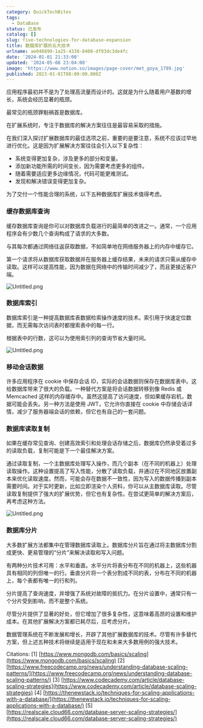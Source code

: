 ```yaml
---
category: QuickTechBites
tags:
  - DataBase
status: 已发布
catalog: []
slug: five-technologies-for-database-expansion
title: 数据库扩展的五大技术
urlname: ae048899-1a25-4338-8408-df93dc3de4fc
date: '2024-01-01 21:33:00'
updated: '2024-05-08 23:04:00'
image: 'https://www.notion.so/images/page-cover/met_goya_1789.jpg'
published: 2023-01-01T08:00:00.000Z
---
```


应用程序最初并不是为了处理高流量而设计的。这就是为什么随着用户基数的增长，系统会经历显著的瓶颈。


最常见的瓶颈罪魁祸首是数据库。


在扩展系统时，专注于数据库的解决方案往往是最容易采取的措施。


在我们深入探讨扩展数据库的最佳选项之前，重要的是要注意，系统不应该过早地进行优化。这是因为扩展解决方案往往会引入以下复杂性：

- 系统变得更加复杂，涉及更多的部分和变量。
- 添加新功能所需的时间变长，因为需要考虑更多的组件。
- 随着需要适应更多边缘情况，代码可能更难测试。
- 发现和解决错误变得更加复杂。

为了交付一个性能合理的系统，以下五种数据库扩展技术值得考虑。


### **缓存数据库查询**


缓存数据库查询是你可以对数据库负载进行的最简单的改进之一。通常，一个应用程序会有少数几个查询构成了请求的大多数。


与其每次都通过网络往返获取数据，不如简单地在网络服务器上的内存中缓存它。


第一个请求将从数据库获取数据并在服务器上缓存结果，未来的请求只需从缓存中读取。这样可以提高性能，因为数据在网络中的传输时间减少了，而且更接近客户端。


![Untitled.png](https://prod-files-secure.s3.us-west-2.amazonaws.com/5d24fe63-e567-4804-86f9-9fdc62e13082/90ccd300-8cb4-4392-a93f-76f7d0b7f352/Untitled.png?X-Amz-Algorithm=AWS4-HMAC-SHA256&X-Amz-Content-Sha256=UNSIGNED-PAYLOAD&X-Amz-Credential=ASIAZI2LB466UPUSBK7N%2F20250222%2Fus-west-2%2Fs3%2Faws4_request&X-Amz-Date=20250222T213258Z&X-Amz-Expires=3600&X-Amz-Security-Token=IQoJb3JpZ2luX2VjEMn%2F%2F%2F%2F%2F%2F%2F%2F%2F%2FwEaCXVzLXdlc3QtMiJIMEYCIQCjTi%2B4kg5Sj%2FS1%2FvVrysDWFRNms9DzG%2FHsya5kBLI4rQIhAItyEc7HpTx5AQNKaPblT9ibSsoTnC%2FbIKFh5ffSK%2BsKKogECPL%2F%2F%2F%2F%2F%2F%2F%2F%2F%2FwEQABoMNjM3NDIzMTgzODA1IgywwAYM10hS5np42x8q3AN7VV50hgXIiUDnBQg5wCUEyEB%2B9q0RbZMUh2emJaS86wyDltzppjsiVqhdtbOImUd9yHuiuAe%2FD6vUJCxUslZIj5y2ubrrq378LfK0mUyjln8era5iuN5Aw5cDQVKjcDmaY0Lq%2FdVg4fZuOB2EcO%2BXEXZOwZ50Mjuo9Y9P2nA1SAAU3NlvVH16veHPKp6dsURuR8dagZPZcU5wQQ8aF3qdo39vZnF8z%2F8E0%2ButpM4YCtYVHYn%2FVXZjmz4nIyh3dg3jxp89C%2BQX8y3zz25ye8An5JP6GLd5gCrCKbLyMg5dF2FdsdGBR4L%2FiMPpU3Xx1gO5BuwrEhia22fkhi8ikJo9Seko89zIpa%2FuAn%2BDzKMDcGFlUJ56Bdve3X0M65SrZo2zW3KAWext%2BRnmvCrGomhXZe8HIgJEMJ3oMgcncxxpUTSwRwmEp9D4Zse9szKZAcdco9OQtBMIT2LWK2EOLPbO5G6n3GkoNGvYBcKPuNHBGlaef%2BHAVk7ZXFPEnXTfG8os7miufYVKzA299dAhEFxsMNYcXBFpPFWVPGuB3wzzfdvM9JZCMHNd3LmdWu50WsCthnt5ckALPx96Xo3SgzZX1VIMpOBbbs3m4ReyYHegIKFEQ2Vc0IVrVl5eGzCEi%2Bi9BjqkAd6X5xHEWCZ6WaaqVSOhAyU1hMW14HDI4JMTHTimr65mM2R5V1wOMUfcTDmyf2svHn4d0HvMlrzvckP4uh%2F%2FVJilX%2BnIAiiT6vAbWSvY9MOfbSVdkotgsAaA2AkOxjSr%2FKk%2FfxN6yA2EfUFyz7sVZ86%2BVghFoLWM46sMktPkszHPp2rKcdXVmB8nyMzvppxXNw90SW9zOUwpOwiYLe9CN%2BUR%2FM4B&X-Amz-Signature=9830996d875801e81dc12740efa1d892ebbc5017af4a0a10f939a0051369ee93&X-Amz-SignedHeaders=host&x-id=GetObject)


### **数据库索引**


数据库索引是一种提高数据库表数据检索操作速度的技术。索引用于快速定位数据，而无需每次访问表时都搜索表中的每一行。


根据表中的行数，这可以为使用索引列的查询节省大量时间。


![Untitled.png](https://prod-files-secure.s3.us-west-2.amazonaws.com/5d24fe63-e567-4804-86f9-9fdc62e13082/d4109739-24f9-4adf-abd6-8eec0d12f3c8/Untitled.png?X-Amz-Algorithm=AWS4-HMAC-SHA256&X-Amz-Content-Sha256=UNSIGNED-PAYLOAD&X-Amz-Credential=ASIAZI2LB466UPUSBK7N%2F20250222%2Fus-west-2%2Fs3%2Faws4_request&X-Amz-Date=20250222T213258Z&X-Amz-Expires=3600&X-Amz-Security-Token=IQoJb3JpZ2luX2VjEMn%2F%2F%2F%2F%2F%2F%2F%2F%2F%2FwEaCXVzLXdlc3QtMiJIMEYCIQCjTi%2B4kg5Sj%2FS1%2FvVrysDWFRNms9DzG%2FHsya5kBLI4rQIhAItyEc7HpTx5AQNKaPblT9ibSsoTnC%2FbIKFh5ffSK%2BsKKogECPL%2F%2F%2F%2F%2F%2F%2F%2F%2F%2FwEQABoMNjM3NDIzMTgzODA1IgywwAYM10hS5np42x8q3AN7VV50hgXIiUDnBQg5wCUEyEB%2B9q0RbZMUh2emJaS86wyDltzppjsiVqhdtbOImUd9yHuiuAe%2FD6vUJCxUslZIj5y2ubrrq378LfK0mUyjln8era5iuN5Aw5cDQVKjcDmaY0Lq%2FdVg4fZuOB2EcO%2BXEXZOwZ50Mjuo9Y9P2nA1SAAU3NlvVH16veHPKp6dsURuR8dagZPZcU5wQQ8aF3qdo39vZnF8z%2F8E0%2ButpM4YCtYVHYn%2FVXZjmz4nIyh3dg3jxp89C%2BQX8y3zz25ye8An5JP6GLd5gCrCKbLyMg5dF2FdsdGBR4L%2FiMPpU3Xx1gO5BuwrEhia22fkhi8ikJo9Seko89zIpa%2FuAn%2BDzKMDcGFlUJ56Bdve3X0M65SrZo2zW3KAWext%2BRnmvCrGomhXZe8HIgJEMJ3oMgcncxxpUTSwRwmEp9D4Zse9szKZAcdco9OQtBMIT2LWK2EOLPbO5G6n3GkoNGvYBcKPuNHBGlaef%2BHAVk7ZXFPEnXTfG8os7miufYVKzA299dAhEFxsMNYcXBFpPFWVPGuB3wzzfdvM9JZCMHNd3LmdWu50WsCthnt5ckALPx96Xo3SgzZX1VIMpOBbbs3m4ReyYHegIKFEQ2Vc0IVrVl5eGzCEi%2Bi9BjqkAd6X5xHEWCZ6WaaqVSOhAyU1hMW14HDI4JMTHTimr65mM2R5V1wOMUfcTDmyf2svHn4d0HvMlrzvckP4uh%2F%2FVJilX%2BnIAiiT6vAbWSvY9MOfbSVdkotgsAaA2AkOxjSr%2FKk%2FfxN6yA2EfUFyz7sVZ86%2BVghFoLWM46sMktPkszHPp2rKcdXVmB8nyMzvppxXNw90SW9zOUwpOwiYLe9CN%2BUR%2FM4B&X-Amz-Signature=484047208e179786634479a28d9bb9871582d86eeebf664fc0893c49bb425452&X-Amz-SignedHeaders=host&x-id=GetObject)


### **移动会话数据**


许多应用程序在 cookie 中保存会话 ID，实际的会话数据则保存在数据库表中。这给数据库带来了很大的负载。一种替代方案是将会话数据转移到像 Redis 或 Memcached 这样的内存缓存中。虽然这提高了访问速度，但如果缓存宕机，数据可能会丢失。另一种方法是使用 JWT，它允许你直接在 cookie 中存储会话详情，减少了服务器端会话的依赖，但它也有自己的一套问题。


### **数据库读取复制**


如果在缓存常见查询、创建高效索引和处理会话存储之后，数据库仍然承受着过多的读取负载，复制可能是下一个最佳解决方案。


通过读取复制，一个主数据库处理写入操作，而几个副本（在不同的机器上）处理读取操作。这种设置提高了写入性能，分散了读取负载，并通过在不同地区放置副本来优化读取速度。然而，可能会存在数据不一致性，因为写入的数据传播到副本需要时间。对于实时更新，比如立即渲染个人资料，你可以从主数据库读取。尽管读取复制提供了强大的扩展优势，但它也有复杂性。在尝试更简单的解决方案后，再考虑这种方法。


![Untitled.png](https://prod-files-secure.s3.us-west-2.amazonaws.com/5d24fe63-e567-4804-86f9-9fdc62e13082/24928cbe-8502-42c3-8c51-57b72171cc67/Untitled.png?X-Amz-Algorithm=AWS4-HMAC-SHA256&X-Amz-Content-Sha256=UNSIGNED-PAYLOAD&X-Amz-Credential=ASIAZI2LB466UPUSBK7N%2F20250222%2Fus-west-2%2Fs3%2Faws4_request&X-Amz-Date=20250222T213258Z&X-Amz-Expires=3600&X-Amz-Security-Token=IQoJb3JpZ2luX2VjEMn%2F%2F%2F%2F%2F%2F%2F%2F%2F%2FwEaCXVzLXdlc3QtMiJIMEYCIQCjTi%2B4kg5Sj%2FS1%2FvVrysDWFRNms9DzG%2FHsya5kBLI4rQIhAItyEc7HpTx5AQNKaPblT9ibSsoTnC%2FbIKFh5ffSK%2BsKKogECPL%2F%2F%2F%2F%2F%2F%2F%2F%2F%2FwEQABoMNjM3NDIzMTgzODA1IgywwAYM10hS5np42x8q3AN7VV50hgXIiUDnBQg5wCUEyEB%2B9q0RbZMUh2emJaS86wyDltzppjsiVqhdtbOImUd9yHuiuAe%2FD6vUJCxUslZIj5y2ubrrq378LfK0mUyjln8era5iuN5Aw5cDQVKjcDmaY0Lq%2FdVg4fZuOB2EcO%2BXEXZOwZ50Mjuo9Y9P2nA1SAAU3NlvVH16veHPKp6dsURuR8dagZPZcU5wQQ8aF3qdo39vZnF8z%2F8E0%2ButpM4YCtYVHYn%2FVXZjmz4nIyh3dg3jxp89C%2BQX8y3zz25ye8An5JP6GLd5gCrCKbLyMg5dF2FdsdGBR4L%2FiMPpU3Xx1gO5BuwrEhia22fkhi8ikJo9Seko89zIpa%2FuAn%2BDzKMDcGFlUJ56Bdve3X0M65SrZo2zW3KAWext%2BRnmvCrGomhXZe8HIgJEMJ3oMgcncxxpUTSwRwmEp9D4Zse9szKZAcdco9OQtBMIT2LWK2EOLPbO5G6n3GkoNGvYBcKPuNHBGlaef%2BHAVk7ZXFPEnXTfG8os7miufYVKzA299dAhEFxsMNYcXBFpPFWVPGuB3wzzfdvM9JZCMHNd3LmdWu50WsCthnt5ckALPx96Xo3SgzZX1VIMpOBbbs3m4ReyYHegIKFEQ2Vc0IVrVl5eGzCEi%2Bi9BjqkAd6X5xHEWCZ6WaaqVSOhAyU1hMW14HDI4JMTHTimr65mM2R5V1wOMUfcTDmyf2svHn4d0HvMlrzvckP4uh%2F%2FVJilX%2BnIAiiT6vAbWSvY9MOfbSVdkotgsAaA2AkOxjSr%2FKk%2FfxN6yA2EfUFyz7sVZ86%2BVghFoLWM46sMktPkszHPp2rKcdXVmB8nyMzvppxXNw90SW9zOUwpOwiYLe9CN%2BUR%2FM4B&X-Amz-Signature=8d62d2b911bcf1bd60b0ede199cfe410552ad266f054611ece11f4266e3c01a6&X-Amz-SignedHeaders=host&x-id=GetObject)


### **数据库分片**


大多数扩展方法都集中在管理数据库读取上。数据库分片旨在通过将主数据库分割成更快、更易管理的“分片”来解决读取和写入问题。


有两种分片技术可用：水平和垂直。水平分片将表分布在不同的机器上，这些机器具有相同的列但唯一的行。垂直分片将一个表分割成不同的表，分布在不同的机器上，每个表都有唯一的行和列。


分片提高了查询速度，并增强了系统对故障的抵抗力。在分片设置中，通常只有一个分片受到影响，而不是整个系统。


尽管分片提供了显著的好处，但它增加了很多复杂性，这意味着高昂的设置和维护成本。在其他扩展解决方案都已耗尽后，应考虑分片。


数据管理系统在不断发展和增长，开辟了其他扩展数据库的技术。尽管有许多替代方案，但上述五种技术将继续是适用于现在和未来大多数用例的强大技术。


Citations:
[1] [https://www.mongodb.com/basics/scaling](https://www.mongodb.com/basics/scaling)
[2] [https://www.freecodecamp.org/news/understanding-database-scaling-patterns/](https://www.freecodecamp.org/news/understanding-database-scaling-patterns/)
[3] [https://www.codecademy.com/article/database-scaling-strategies](https://www.codecademy.com/article/database-scaling-strategies)
[4] [https://thenewstack.io/techniques-for-scaling-applications-with-a-database/](https://thenewstack.io/techniques-for-scaling-applications-with-a-database/)
[5] [https://realscale.cloud66.com/database-server-scaling-strategies/](https://realscale.cloud66.com/database-server-scaling-strategies/)

